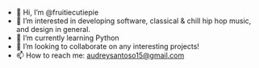 - 👋 Hi, I’m @fruitiecutiepie
- 👀 I’m interested in developing software, classical & chill hip hop music, and design in general.
- 🌱 I’m currently learning Python
- 💞️ I’m looking to collaborate on any interesting projects!
- 📫 How to reach me: audreysantoso15@gmail.com

<!---
fruitiecutiepie/fruitiecutiepie is a ✨ special ✨ repository because its `README.md` (this file) appears on your GitHub profile.
You can click the Preview link to take a look at your changes.
--->
